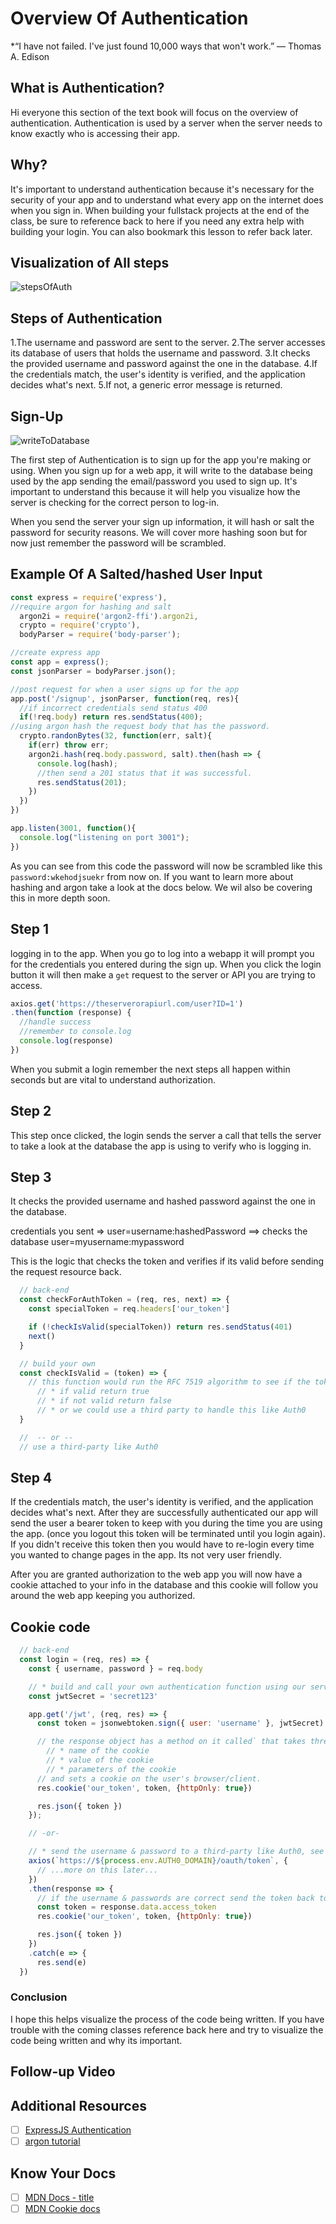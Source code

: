 # Overview Of Authentication 

*“I have not failed. I've just found 10,000 ways that won't work.”
― Thomas A. Edison

## What is Authentication?

Hi everyone this section of the text book will focus on the overview of authentication. Authentication is used by a server when the server needs to know exactly who is accessing their app. 

## Why?

It's important to understand authentication because it's necessary for the security of your app and to understand what every app on the internet does when you sign in. When building your fullstack projects at the end of the class, be sure to reference back to here if you need any extra help with building your login. You can also bookmark this lesson to refer back later.

## Visualization of All steps

![stepsOfAuth](./../images/stepsOfAuth.png)

## Steps of Authentication
1.The username and password are sent to the server.
2.The server accesses its database of users that holds the username and password.
3.It checks the provided username and password against the one in the database.
4.If the credentials match, the user's identity is verified, and the application decides what's next.
5.If not, a generic error message is returned.

## Sign-Up

![writeToDatabase](./../images/writeToDatabase.png)

The first step of Authentication is to sign up for the app you're making or using. When you sign up for a web app, it will write to the database being used by the app sending the email/password you used to sign up. It's important to understand this because it will help you visualize how the server is checking for the correct person to log-in. 

When you send the server your sign up information, it will hash or salt the password for security reasons. We will cover more hashing soon but for now just remember the password will be scrambled.

## Example Of A Salted/hashed User Input

```javascript
const express = require('express'),
//require argon for hashing and salt
  argon2i = require('argon2-ffi').argon2i,
  crypto = require('crypto'),
  bodyParser = require('body-parser');

//create express app 
const app = express();
const jsonParser = bodyParser.json();

//post request for when a user signs up for the app
app.post('/signup', jsonParser, function(req, res){
  //if incorrect credentials send status 400
  if(!req.body) return res.sendStatus(400);
//using argon hash the request body that has the password.
  crypto.randonBytes(32, function(err, salt){
    if(err) throw err;
    argon2i.hash(req.body.password, salt).then(hash => {
      console.log(hash);
      //then send a 201 status that it was successful.
      res.sendStatus(201);
    })
  })
})

app.listen(3001, function(){
  console.log("listening on port 3001");
})

```
As you can see from this code the password will now be scrambled like this `password:wkehodjsuekr` from now on. If you want to learn more about hashing and argon take a look at the docs below. We wil also be covering this in more depth soon.

## Step 1

logging in to the app. When you go to log into a webapp it will prompt you for the credentials you entered during the sign up. When you click the login button it will then make a `get` request to the server or API you are trying to access. 

```javascript
axios.get('https://theserverorapiurl.com/user?ID=1')
.then(function (response) {
  //handle success
  //remember to console.log
  console.log(response)
})
```

When you submit a login remember the next steps all happen within seconds but are vital to understand authorization. 

## Step 2

This step once clicked, the login sends the server a call that tells the server to take a look at the database the app is using to verify who is logging in. 

## Step 3

It checks the provided username and hashed password against the one in the database.

credentials you sent => user=username:hashedPassword  ==> checks the database user=myusername:mypassword

This is the logic that checks the token and verifies if its valid before sending the request resource back.

```javascript
  // back-end
  const checkForAuthToken = (req, res, next) => {
    const specialToken = req.headers['our_token']

    if (!checkIsValid(specialToken)) return res.sendStatus(401)
    next()
  }

  // build your own
  const checkIsValid = (token) => {
    // this function would run the RFC 7519 algorithm to see if the token is valid(see below)
      // * if valid return true
      // * if not valid return false
      // * or we could use a third party to handle this like Auth0
  }

  //  -- or --
  // use a third-party like Auth0
```
## Step 4

If the credentials match, the user's identity is verified, and the application decides what's next. After they are successfully authenticated our app will send the user a bearer token to keep with you during the time you are using the app. (once you logout this token will be terminated until you login again). If you didn't receive this token then you would have to re-login every time you wanted to change pages in the app. Its not very user friendly. 

After you are granted authorization to the web app you will now have a cookie attached to your info in the database and this cookie will follow you around the web app keeping you authorized. 

## Cookie code

```javascript
  // back-end
  const login = (req, res) => {
    const { username, password } = req.body

    // * build and call your own authentication function using our server's secret key
    const jwtSecret = 'secret123'

    app.get('/jwt', (req, res) => {
      const token = jsonwebtoken.sign({ user: 'username' }, jwtSecret)

      // the response object has a method on it called` that takes three arguments:
        // * name of the cookie
        // * value of the cookie
        // * parameters of the cookie
      // and sets a cookie on the user's browser/client.
      res.cookie('our_token', token, {httpOnly: true})

      res.json({ token })
    });

    // -or-

    // * send the username & password to a third-party like Auth0, see below:
    axios(`https://${process.env.AUTH0_DOMAIN}/oauth/token`, {
      // ...more on this later...
    })
    .then(response => {
      // if the username & passwords are correct send the token back to the client/front-end
      const token = response.data.access_token 
      res.cookie('our_token', token, {httpOnly: true})

      res.json({ token })
    })
    .catch(e => {
      res.send(e)
  })
```

### Conclusion

I hope this helps visualize the process of the code being written. If you have trouble with the coming classes reference back here and try to visualize the code being written and why its important. 

## Follow-up Video 
<!-- TODO add video -->
## Additional Resources

- [ ] [ExpressJS Authentication](https://www.tutorialspoint.com/expressjs/expressjs_authentication.htm)
- [ ] [argon tutorial](https://www.veracode.com/blog/secure-development/zero-hashing-under-10-minutes-argon2-nodejs)

## Know Your Docs

- [ ] [MDN Docs - title](https://developer.mozilla.org/en-US/docs/Web/API/Web_Authentication_API)
- [ ] [MDN Cookie docs](https://developer.mozilla.org/en-US/docs/Web/HTTP/Headers/Set-Cookie)